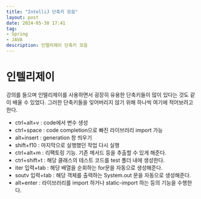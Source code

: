 ```yaml
---
title: "IntelliJ 단축키 모음"
layout: post
date: 2024-05-30 17:41
tag:
- Spring
- JAVA
description: 인텔리제이 단축키 모음
---   
```


# 인텔리제이
강의를 들으며 인텔리제이를 사용하면서 굉장히 유용한 단축키들이 많이 있다는 것도 같이 배울 수 있었다. 그러한 단축키들을 잊어버리지 않기 위해 하나씩 여기에 적어보려고 한다.  

- ctrl+alt+v : code에서 변수 생성  
- ctrl+space : code completion으로 빠진 라이브러리 import 가능  
- alt+insert : generation 창 띄우기  
- shift+f10 : 마지막으로 실행했던 작업 다시 실행  
- ctrl+alt+m : 리팩토링 기능. 기존 메서드 등을 추출할 수 있게 해준다.  
- ctrl+shift+t : 해당 클래스의 테스트 코드를 test 폴더 내에 생성한다.  
- iter 입력+tab : 해당 배열을 순회하는 for문을 자동으로 생성해준다.  
- soutv 입력+tab : 해당 객체를 출력하는 System.out 문을 자동으로 생성해준다.  
- alt+enter : 라이브러리를 import 하거나 static-import 하는 등의 기능을 수행한다.  
